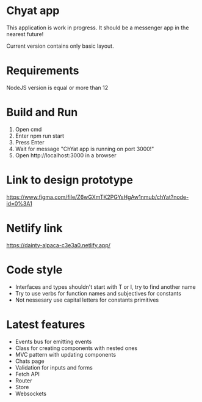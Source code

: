 # Chyat app

This application is work in progress.
It should be a messenger app in the nearest future!

Current version contains only basic layout.

# Requirements
NodeJS version is equal or more than 12

# Build and Run
1. Open cmd
2. Enter npm run start
3. Press Enter
4. Wait for message "ChYat app is running on port 3000!"
5. Open http://localhost:3000 in a browser

# Link to design prototype
https://www.figma.com/file/Z6wGXmTK2PGYsHgAw1nmub/chYat?node-id=0%3A1

# Netlify link
https://dainty-alpaca-c3e3a0.netlify.app/

# Code style
- Interfaces and types shouldn't start with T or I, try to find another name
- Try to use verbs for function names and subjectives for constants
- Not nessesary use capital letters for constants primitives

# Latest features
- Events bus for emitting events
- Class for creating components with nested ones
- MVC pattern with updating components
- Chats page
- Validation for inputs and forms
- Fetch API
- Router
- Store
- Websockets